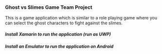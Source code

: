 ### Ghost vs Slimes Game Team Project

This is a game application which is similar to a role playing game where you can select the ghost characters to fight against the slimes. 


##### Install Xamarin to run the application (run as UWP)

##### Install an Emulator to run the application on Android

